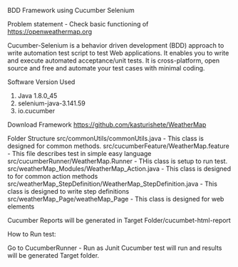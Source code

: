 BDD Framework using Cucumber Selenium

Problem statement - Check basic functioning of  https://openweathermap.org 

Cucumber-Selenium is a behavior driven development (BDD) approach to write automation test script to test Web applications. 
It enables you to write and execute automated acceptance/unit tests. It is cross-platform, open source and free and 
automate your test cases with minimal coding.

Software Version Used
1. Java 1.8.0_45
2. selenium-java-3.141.59
3. io.cucumber

Download Framework
https://github.com/kasturishete/WeatherMap

Folder Structure
src/commonUtils/commonUtils.java - This class is designed for common methods.
src/cucumberFeature/WeatherMap.feature - This file describes test in simple easy language
src/cucumberRunner/WeatherMap.Runner - THis class is setup to run test.
src/weatherMap_Modules/WeatherMap_Action.java - This class is designed to for common action methods
src/weatherMap_StepDefinition/WeatherMap_StepDefinition.java - This class is designed to write step definitions
src/weatherMap_Page/weatheMap_Page - This class is designed for web elements


Cucumber Reports will be generated in Target Folder/cucumbet-html-report

How to Run test:

Go to CucumberRunner - Run as Junit
Cucumber test will run and results will be generated Target folder.

